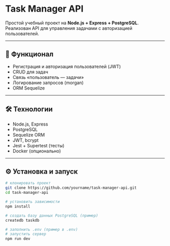 # Task Manager API

Простой учебный проект на **Node.js + Express + PostgreSQL**.  
Реализован API для управления задачами с авторизацией пользователей.

---

## 🚀 Функционал
- Регистрация и авторизация пользователей (JWT)
- CRUD для задач
- Связь «пользователь — задачи»
- Логирование запросов (morgan)
- ORM Sequelize

---

## 🛠️ Технологии
- Node.js, Express
- PostgreSQL
- Sequelize ORM
- JWT, bcrypt
- Jest + Supertest (тесты)
- Docker (опционально)

---

## ⚙️ Установка и запуск
```bash
# клонировать проект
git clone https://github.com/yourname/task-manager-api.git
cd task-manager-api

# установить зависимости
npm install

# создать базу данных PostgreSQL (пример)
createdb taskdb

# заполнить .env (пример в .env)
# запустить сервер
npm run dev
